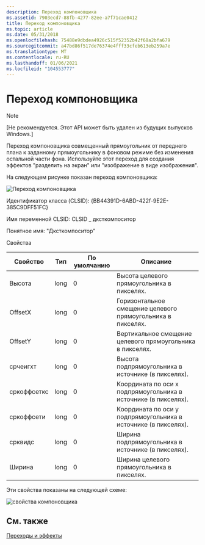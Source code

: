 ```yaml
---
description: Переход компоновщика
ms.assetid: 7903ecd7-88fb-4277-82ee-a7f71cae0412
title: Переход компоновщика
ms.topic: article
ms.date: 05/31/2018
ms.openlocfilehash: 75488e9dbdea4926c515f52352b42f68a2bfa679
ms.sourcegitcommit: a47bd86f517de76374e4fff33cfeb613eb259a7e
ms.translationtype: MT
ms.contentlocale: ru-RU
ms.lasthandoff: 01/06/2021
ms.locfileid: "104553777"
---
```

# <a name="compositor-transition"></a>Переход компоновщика

> [!Note]  
> \[Не рекомендуется. Этот API может быть удален из будущих выпусков Windows.\]

 

Переход компоновщика совмещенный прямоугольник от переднего плана к заданному прямоугольнику в фоновом режиме без изменения остальной части фона. Используйте этот переход для создания эффектов "разделить на экран" или "изображение в виде изображения".

На следующем рисунке показан переход компоновщика:

![Переход компоновщика](images/trans-compositor.png)

Идентификатор класса (CLSID): {BB44391D-6ABD-422f-9E2E-385C9DFF51FC}

Имя переменной CLSID: CLSID \_ дксткомпоситор

Понятное имя: "Дксткомпоситор"

Свойства



| Свойство   | Тип | По умолчанию | Описание                                                    |
|------------|------|---------|----------------------------------------------------------------|
| Высота     | long | 0       | Высота целевого прямоугольника в пикселях.                     |
| OffsetX    | long | 0       | Горизонтальное смещение целевого прямоугольника в пикселях.          |
| OffsetY    | long | 0       | Вертикальное смещение целевого прямоугольника в пикселях.            |
| срчеигхт  | long | 0       | Высота подпрямоугольника в источнике (в пикселях).       |
| сркоффсеткс | long | 0       | Координата по оси x подпрямоугольника в источнике (в пикселях). |
| сркоффсети | long | 0       | Координата по оси y подпрямоугольника в источнике (в пикселях). |
| срквидс   | long | 0       | Ширина подпрямоугольника в источнике (в пикселях).        |
| Ширина      | long | 0       | Ширина целевого прямоугольника в пикселях.                      |



 

Эти свойства показаны на следующей схеме:

![свойства компоновщика](images/compmeasure.png)

## <a name="related-topics"></a>См. также

<dl> <dt>

[Переходы и эффекты](transitions-and-effects.md)
</dt> </dl>

 

 



